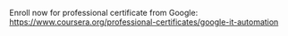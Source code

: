 Enroll now for professional certificate from Google: https://www.coursera.org/professional-certificates/google-it-automation
